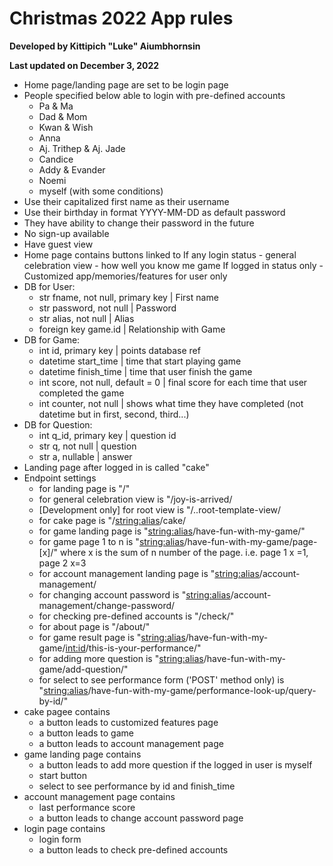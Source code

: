 # Christmas 2022 App rules

**Developed by Kittipich "Luke" Aiumbhornsin**

**Last updated on December 3, 2022**

- Home page/landing page are set to be login page
- People specified below able to login with pre-defined accounts
	- Pa & Ma
	- Dad & Mom
	- Kwan & Wish
	- Anna
	- Aj. Trithep & Aj. Jade
	- Candice
	- Addy & Evander
	- Noemi
	- myself (with some conditions)
- Use their capitalized first name as their username
- Use their birthday in format YYYY-MM-DD as default password
- They have ability to change their password in the future
- No sign-up available
- Have guest view
- Home page contains buttons linked to
	If any login status
		- general celebration view
		- how well you know me game
	If logged in status only
		- Customized app/memories/features for user only
- DB for User:
	- str fname, not null, primary key | First name
	- str password, not null | Password
	- str alias, not null | Alias
	- foreign key game.id | Relationship with Game
- DB for Game:
	- int id, primary key | points database ref
	- datetime start_time | time that start playing game
	- datetime finish_time | time that user finish the game
	- int score, not null, default = 0 | final score for each time that user completed the game
	- int counter, not null | shows what time they have completed (not datetime but in first, second, third...)
- DB for Question:
	- int q_id, primary key | question id
	- str q, not null | question
	- str a, nullable | answer
- Landing page after logged in is called "cake"
- Endpoint settings
	- for landing page is "/"
	- for general celebration view is "/joy-is-arrived/
	- [Development only] for root view is "/..root-template-view/
	- for cake page is "/<string:alias>/cake/
	- for game landing page is "<string:alias>/have-fun-with-my-game/"
	- for game page 1 to n is "<string:alias>/have-fun-with-my-game/page-[x]/" where x is the sum of n number of the page. i.e. page 1 x =1, page 2 x=3
	- for account management landing page is "<string:alias>/account-management/
	- for changing account password is "<string:alias>/account-management/change-password/
	- for checking pre-defined accounts is "/check/"
	- for about page is "/about/"
	- for game result page is "<string:alias>/have-fun-with-my-game/<int:id>/this-is-your-performance/"
	- for adding more question is "<string:alias>/have-fun-with-my-game/add-question/"
	- for select to see performance form ('POST' method only) is "<string:alias>/have-fun-with-my-game/performance-look-up/query-by-id/"
- cake pagee contains
	- a button leads to customized features page
	- a button leads to game
	- a button leads to account management page
- game landing page contains
	- a button leads to add more question if the logged in user is myself 
	- start button
	- select to see performance by id and finish_time
- account management page contains
	- last performance score
	- a button leads to change account password page
- login page contains
	- login form
	- a button leads to check pre-defined accounts
